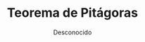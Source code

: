 ---
title: "Teorema de Pitágoras"
year: 2018
thumbnail: "assets/img/Logo-ommags.png"
topic: "Geometría"
file: "assets/pdf/Material/Teorema-de-Pitágoras-1.pdf"
author: "Desconocido"
level: "Básico - Intermedio"
alttext: "Seguro lo conoces, ¿lo entiendes?"
---